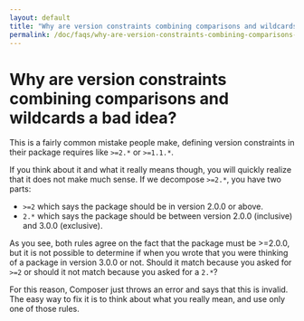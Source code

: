 ```yaml
---
layout: default
title: "Why are version constraints combining comparisons and wildcards a bad idea?"
permalink: /doc/faqs/why-are-version-constraints-combining-comparisons-and-wildcards-a-bad-idea.md/
---
```


# Why are version constraints combining comparisons and wildcards a bad idea?

This is a fairly common mistake people make, defining version constraints in
their package requires like `>=2.*` or `>=1.1.*`.

If you think about it and what it really means though, you will quickly
realize that it does not make much sense. If we decompose `>=2.*`, you
have two parts:

- `>=2` which says the package should be in version 2.0.0 or above.
- `2.*` which says the package should be between version 2.0.0 (inclusive)
  and 3.0.0 (exclusive).

As you see, both rules agree on the fact that the package must be >=2.0.0,
but it is not possible to determine if when you wrote that you were thinking
of a package in version 3.0.0 or not. Should it match because you asked for
`>=2` or should it not match because you asked for a `2.*`?

For this reason, Composer just throws an error and says that this is invalid.
The easy way to fix it is to think about what you really mean, and use only
one of those rules.